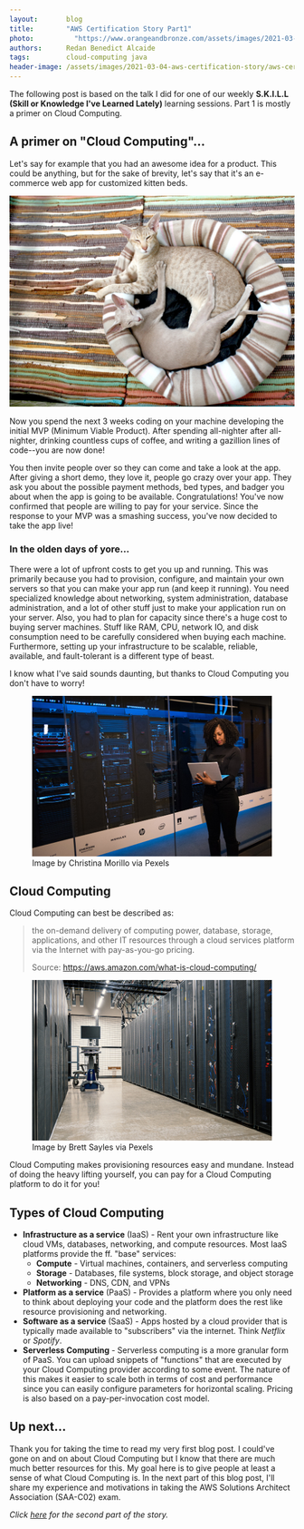 ```yaml
---
layout:       blog
title:        "AWS Certification Story Part1"
photo:		    "https://www.orangeandbronze.com/assets/images/2021-03-04-aws-certification-story/FBimage-AWSCertificationStoryPart2.png"
authors:      Redan Benedict Alcaide
tags:         cloud-computing java
header-image: /assets/images/2021-03-04-aws-certification-story/aws-certification-story.png
---
```

The following post is based on the talk I did for one of our weekly **S.K.I.L.L (Skill or Knowledge I've Learned Lately)** learning sessions. Part 1 is mostly a primer on Cloud Computing.

## A primer on "Cloud Computing"...

Let's say for example that you had an awesome idea for a product. This could be anything, but for the sake of brevity, let's say that it's an e-commerce web app for customized kitten beds.

![Two cat in a cat bed](/assets/images/2021-03-04-aws-certification-story/pexels-pixabay-64284-1.jpg "Two cats in a cat bed") 

Now you spend the next 3 weeks coding on your machine developing the initial MVP (Minimum Viable Product). After spending all-nighter after all-nighter, drinking countless cups of coffee, and writing a gazillion lines of code--you are now done!

You then invite people over so they can come and take a look at the app. After giving a short demo, they love it, people go crazy over your app. They ask you about the possible payment methods, bed types, and badger you about when the app is going to be available. Congratulations! You've now confirmed that people are willing to pay for your service. Since the response to your MVP was a smashing success, you've now decided to take the app live!

### In the olden days of yore...

There were a lot of upfront costs to get you up and running. This was primarily because you had to provision, configure, and maintain your own servers so that you can make your app run (and keep it running). You need specialized knowledge about networking, system administration, database administration, and a lot of other stuff just to make your application run on your server. Also, you had to plan for capacity since there's a huge cost to buying server machines. Stuff like RAM, CPU, network IO, and disk consumption need to be carefully considered when buying each machine. Furthermore, setting up your infrastructure to be scalable, reliable, available, and fault-tolerant is a different type of beast.

I know what I've said sounds daunting, but thanks to Cloud Computing you don't have to worry!

<figure>
  <img src="/assets/images/2021-03-04-aws-certification-story/pexels-christina-morillo.jpg" alt="Woman working on server machine" />
  <figcaption>Image by Christina Morillo via Pexels</figcaption>
</figure>

## Cloud Computing

Cloud Computing can best be described as:

> the on-demand delivery of computing power, database, storage, applications, and other IT resources through a cloud services platform via the Internet with pay-as-you-go pricing.  
>
> Source: https://aws.amazon.com/what-is-cloud-computing/

<figure>
  <img src="/assets/images/2021-03-04-aws-certification-story/pexels-brett-sayles.jpg" alt="Data Center" />
  <figcaption>Image by Brett Sayles via Pexels</figcaption>
</figure>

Cloud Computing makes provisioning resources easy and mundane. Instead of doing the heavy lifting yourself, you can pay for a Cloud Computing platform to do it for you! 

## Types of Cloud Computing

- **Infrastructure as a service** (IaaS) - Rent your own infrastructure like cloud VMs, databases, networking, and compute resources. Most IaaS platforms provide the ff. "base" services:
    - **Compute** - Virtual machines, containers, and serverless computing
    - **Storage** - Databases, file systems, block storage, and object storage
    - **Networking** - DNS, CDN, and VPNs
- **Platform as a service** (PaaS) - Provides a platform where you only need to think about deploying your code and the platform does the rest like resource provisioning and networking.
- **Software as a service** (SaaS) - Apps hosted by a cloud provider that is typically made available to "subscribers" via the internet. Think *Netflix* or *Spotify*.
- **Serverless Computing** - Serverless computing is a more granular form of PaaS. You can upload snippets of "functions" that are executed by your Cloud Computing provider according to some event. The nature of this makes it easier to scale both in terms of cost and performance since you can easily configure parameters for horizontal scaling. Pricing is also based on a pay-per-invocation cost model. 

## Up next...

Thank you for taking the time to read my very first blog post. I could've gone on and on about Cloud Computing but I know that there are much much better resources for this. My goal here is to give people at least a sense of what Cloud Computing is. In the next part of this blog post, I'll share my experience and motivations in taking the AWS Solutions Architect Association (SAA-C02) exam.

*Click [here](/blogs/2021/03/aws-certification-story-part2) for the second part of the story.*

